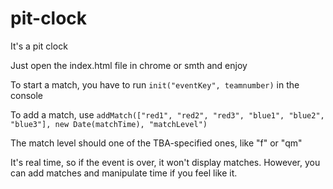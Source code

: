 # pit-clock
It's a pit clock

Just open the index.html file in chrome or smth and enjoy

To start a match, you have to run `init("eventKey", teamnumber)` in the console

To add a match, use `addMatch(["red1", "red2", "red3", "blue1", "blue2", "blue3"], new Date(matchTime), "matchLevel")`

The match level should one of the TBA-specified ones, like "f" or "qm"

It's real time, so if the event is over, it won't display matches. However, you can add matches and manipulate time if you feel like it.
